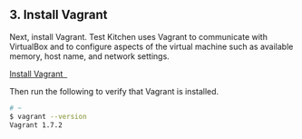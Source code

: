 ## 3. Install Vagrant

Next, install Vagrant. Test Kitchen uses Vagrant to communicate with VirtualBox and to configure aspects of the virtual machine such as available memory, host name, and network settings.

<a class='accent-button radius' href='https://www.vagrantup.com/downloads.html' target='_blank'>Install Vagrant&nbsp;&nbsp;<i class='fa fa-external-link'></i></a>

Then run the following to verify that Vagrant is installed.

```bash
# ~
$ vagrant --version
Vagrant 1.7.2
```

